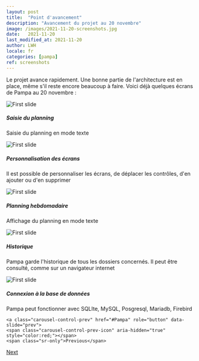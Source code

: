 ```yaml
---
layout: post
title:  "Point d'avancement"
description: "Avancement du projet au 20 novembre"
image: /images/2021-11-20-screenshots.jpg
date:   2021-11-20
last_modified_at: 2021-11-20
author: LWH
locale: fr
categories: [pampa]
ref: screenshots 
---
```

Le projet avance rapidement. Une bonne partie de l'architecture est en place, même s'il reste encore beaucoup à faire. Voici déjà quelques écrans de Pampa au 20 novembre :

<div id="Pampa" class="carousel slide" data-ride="carousel">
  <div class="carousel-inner">
    <div class="carousel-item active">
      <img class="d-block w-100" src="{{ '/images/2021-11-20-pampa_01.jpg' | relative_url }}" alt="First slide">
      <div class="carousel-caption d-none d-md-block">
        <h5>Saisie du planning</h5>
        <p>Saisie du planning en mode texte</p>
      </div>
    </div>
    <div class="carousel-item">
       <img class="d-block w-100" src="{{ '/images/2021-11-20-pampa_02.jpg' | relative_url }}" alt="First slide">
      <div class="carousel-caption d-none d-md-block">
        <h5>Personnalisation des écrans</h5>
        <p>Il est possible de personnaliser les écrans, de déplacer les contrôles, d'en ajouter ou d'en supprimer</p>
      </div>    
    </div>
    <div class="carousel-item">
       <img class="d-block w-100" src="{{ '/images/2021-11-20-pampa_03.jpg' | relative_url }}" alt="First slide">
      <div class="carousel-caption d-none d-md-block">
        <h5>Planning hebdomadaire</h5>
        <p>Affichage du planning en mode texte</p>
      </div>  
    </div>
    <div class="carousel-item">
       <img class="d-block w-100" src="{{ '/images/2021-11-20-pampa_04.jpg' | relative_url }}" alt="First slide">
      <div class="carousel-caption d-none d-md-block">
        <h5>Historique</h5>
        <p>Pampa garde l'historique de tous les dossiers concernés. Il peut être consulté, comme sur un navigateur internet</p>
      </div>  
    </div> 
    <div class="carousel-item">
       <img class="d-block w-100" src="{{ '/images/2021-11-20-pampa_05.jpg' | relative_url }}" alt="First slide">
      <div class="carousel-caption d-none d-md-block">
        <h5>Connexion à la base de données</h5>
        <p>Pampa peut fonctionner avec SQLIte, MySQL, Posgresql, Mariadb, Firebird</p>
      </div>  
    </div>    
  </div>
  
    <a class="carousel-control-prev" href="#Pampa" role="button" data-slide="prev">
    <span class="carousel-control-prev-icon" aria-hidden="true" style="color:red;"></span>
    <span class="sr-only">Previous</span>
  </a>
  <a class="carousel-control-next" href="#Pampa" role="button" data-slide="next">
    <span class="carousel-control-next-icon" aria-hidden="true" style="color:red;" ></span>
    <span class="sr-only">Next</span>
  </a>
  
</div>

